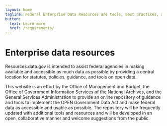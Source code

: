 ```yaml
---
layout: home
tagline: Federal Enterprise Data Resources are tools, best practices, and schema standards to facilitate the adoption of open data practices across the federal government
button:
  text: Learn more
  href: /requirements/
---
```

# Enterprise data resources

Resources.data.gov is intended to assist federal agencies in making available
and accessible as much data as possible by providing a central location for
statutes, policies, guidance, and tools on open data.

This website is an effort by the Office of Management and Budget, the
Office of Government Information Services of the National Archives, and the
General Services Administration to provide an online repository of guidance and
tools to implement the OPEN Government Data Act and make federal data as
accessible and usable as possible. The repository will be frequently updated
with additional tools and resources and will be developed in an
open, collaborative manner and welcome suggestions from the public.
